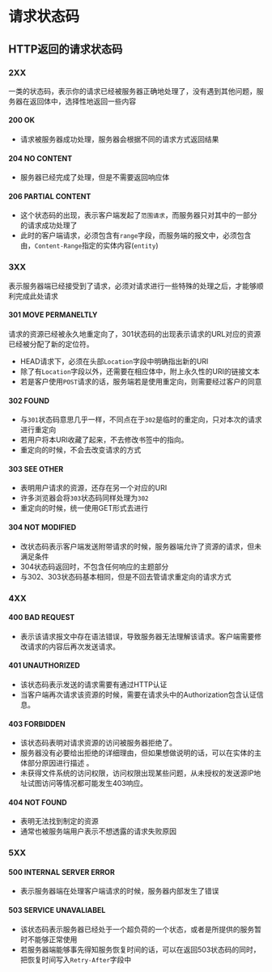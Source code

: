 # 请求状态码

## HTTP返回的请求状态码

### 2XX 
一类的状态码，表示你的请求已经被服务器正确地处理了，没有遇到其他问题，服务器在返回体中，选择性地返回一些内容

#### 200 OK
* 请求被服务器成功处理，服务器会根据不同的请求方式返回结果

#### 204 NO CONTENT
* 服务器已经完成了处理，但是不需要返回响应体

#### 206 PARTIAL CONTENT
* 这个状态码的出现，表示客户端发起了`范围请求`，而服务器只对其中的一部分的请求成功处理了
* 此时的客户端请求，必须包含有`range`字段，而服务端的报文中，必须包含由，`Content-Range`指定的实体内容(`entity`)

### 3XX 
表示服务器端已经接受到了请求，必须对请求进行一些特殊的处理之后，才能够顺利完成此处请求
#### 301 MOVE PERMANELTLY
请求的资源已经被永久地重定向了，301状态码的出现表示请求的URL对应的资源已经被分配了新的定位符。
* HEAD请求下，必须在头部`Location`字段中明确指出新的URI
* 除了有`Location`字段以外，还需要在相应体中，附上永久性的URI的链接文本
* 若是客户使用`POST`请求的话，服务端若是使用重定向，则需要经过客户的同意

#### 302 FOUND
* 与`301`状态码意思几乎一样，不同点在于`302`是临时的重定向，只对本次的请求进行重定向
* 若用户将本URI收藏了起来，不去修改书签中的指向。
* 重定向的时候，不会去改变请求的方式

#### 303 SEE OTHER
* 表明用户请求的资源，还存在另一个对应的URI
* 许多浏览器会将`303`状态码同样处理为`302`
* 重定向的时候，统一使用GET形式去进行

#### 304 NOT MODIFIED
* 改状态码表示客户端发送附带请求的时候，服务器端允许了资源的请求，但未满足条件
* 304状态码返回时，不包含任何响应的主题部分
* 与302、303状态码基本相同，但是不回去管请求重定向的请求方式

### 4XX

#### 400 BAD REQUEST
* 表示该请求报文中存在语法错误，导致服务器无法理解该请求。客户端需要修改请求的内容后再次发送请求。

#### 401 UNAUTHORIZED
* 该状态码表示发送的请求需要有通过HTTP认证
* 当客户端再次请求该资源的时候，需要在请求头中的Authorization包含认证信息。

#### 403 FORBIDDEN
* 该状态码表明对请求资源的访问被服务器拒绝了。
* 服务器没有必要给出拒绝的详细理由，但如果想做说明的话，可以在实体的主体部分原因进行描述 。
* 未获得文件系统的访问权限，访问权限出现某些问题，从未授权的发送源IP地址试图访问等情况都可能发生403响应。

#### 404 NOT FOUND
* 表明无法找到制定的资源
* 通常也被服务端用户表示不想透露的请求失败原因

### 5XX
#### 500 INTERNAL SERVER ERROR
* 表示服务器端在处理客户端请求的时候，服务器内部发生了错误

#### 503 SERVICE UNAVALIABEL
* 该状态码表示服务器已经处于一个超负荷的一个状态，或者是所提供的服务暂时不能够正常使用
* 若服务器端能够事先得知服务恢复时间的话，可以在返回503状态码的同时，把恢复时间写入`Retry-After`字段中
